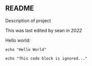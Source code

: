 ## README

Description of project

This was last edited by sean in *2022*

Hello world:

```
echo "Hello World"
```

```
echo "This code block is ignored..."
```
